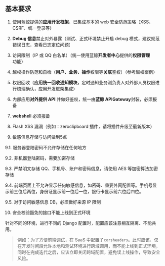 ## 基本要求

1. 使用蓝鲸提供的**应用开发框架**，已集成基本的 web 安全防范策略（XSS、CSRF、统一登录等）

2. **Debug 信息**禁止对外暴露（测试、正式环境禁止开启 debug 模式，建议规范错误日志，查看日志定位问题）

3. 访问限制（IP 或 QQ 白名单）（统一使用蓝鲸**开发者中心**提供的**权限管理**功能）

4. 越权操作防范和自检（**用户、业务、操作**权限等**关联**鉴权）（参考越权案例）

5. 权限回收（**应用统一回收通知模块**，定时通知业务测负责人对外部人员权限进行梳理确认，应用开发框架集成）

6. 内部应用**对外提供 API** 并做好鉴权，统一由**蓝鲸 APIGateway**封装，必须报备

7. **webshell** 必须报备

8. Flash XSS 漏洞（例如：zeroclipboard 插件，请将插件升级至最新版本）

9. 敏感信息存储与访问做到5点

9.1. 服务器登陆密码不允许存储在任何地方

9.2. 非机器登陆密码，需要加密存储

9.3. 严禁明文存储 QQ、手机号、账户和密码信息，请使用 AES 等加密算法加密存储

9.4. 前端页面上不允许显示任何敏感信息，如密码、重要外网配置等。手机号显示前三位后两位，身份证显示前一位后一位，银行卡显示前六位后四位。

9.5. 对于访问敏感信息 DB，必须做好来源 IP 限制

10. 安全校验豁免的接口不能上线到正式环境

针对不同的环境，进行不同的 Django 配置时，配置应该注意相互隔离、不能共用。

> 例如：为了方便前端调试，在 SaaS 中配置了`corsheaders`。此时应该，仅在开发时间段允许本地和测试环境进行跨域调用，而不能上线到正式环境，同时在完成迭代之后，应该立即关闭跨域配置，避免误上线操作，导致安全风险。

